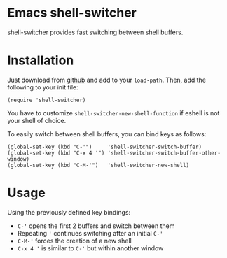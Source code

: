 Emacs shell-switcher
==========

shell-switcher provides fast switching between shell buffers.

# Installation

Just download from
[github](https://github.com/DamienCassou/shell-switcher
"shell-switcher project page") and add to your `load-path`. Then, add
the following to your init file:

    (require 'shell-switcher)

You have to customize `shell-switcher-new-shell-function` if eshell
is not your shell of choice.

To easily switch between shell buffers, you can bind keys as follows:

    (global-set-key (kbd "C-'")     'shell-switcher-switch-buffer)
    (global-set-key (kbd "C-x 4 '") 'shell-switcher-switch-buffer-other-window)
    (global-set-key (kbd "C-M-'")   'shell-switcher-new-shell)


# Usage

Using the previously defined key bindings:

- `C-'` opens the first 2 buffers and switch between them
- Repeating `'` continues switching after an initial `C-'`
- `C-M-'` forces the creation of a new shell
- `C-x 4 '` is similar to `C-'` but within another window
